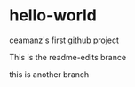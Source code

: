# hello-world
ceamanz's first github project

This is the readme-edits brance

this is another branch
